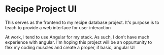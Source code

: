 # Recipe Project UI
This serves as the frontend to my recipe database project. It's purpose is to teach to provide a web interface for user interaction

At work, I tend to use Angular for my stack. As such, I don't have much experience with angular. I'm hoping this project will be an oppurtunity to flex my coding muscles and create a proper, if basic, angular UI
